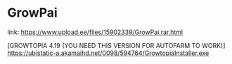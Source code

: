 # GrowPai
link: https://www.upload.ee/files/15902339/GrowPai.rar.html

[GROWTOPIA 4.19 (YOU NEED THIS VERSION FOR AUTOFARM TO WORK)] https://ubistatic-a.akamaihd.net/0098/594764/GrowtopiaInstaller.exe
